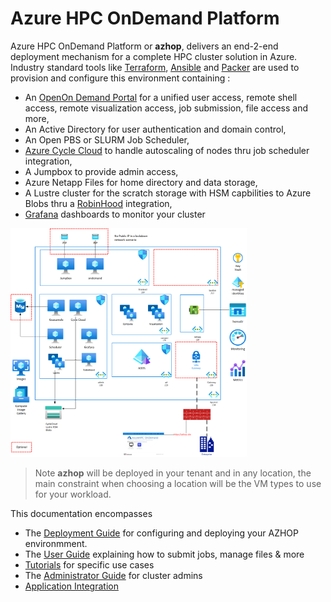 # Azure HPC OnDemand Platform
Azure HPC OnDemand Platform or **azhop**, delivers an end-2-end deployment mechanism for a complete HPC cluster solution in Azure. Industry standard tools like [Terraform](https://www.terraform.io/), [Ansible](https://www.ansible.com/) and [Packer](https://www.packer.io/) are used to provision and configure this environment containing :

- An [OpenOn Demand Portal](https://osc.github.io/ood-documentation/master/) for a unified user access, remote shell access, remote visualization access, job submission, file access and more,
- An Active Directory for user authentication and domain control,
- An Open PBS or SLURM Job Scheduler,
- [Azure Cycle Cloud](https://docs.microsoft.com/en-us/azure/cyclecloud/?view=cyclecloud-8) to handle autoscaling of nodes thru job scheduler integration,
- A Jumpbox to provide admin access,
- Azure Netapp Files for home directory and data storage,
- A Lustre cluster for the scratch storage with HSM capbilities to Azure Blobs thru a [RobinHood](https://github.com/cea-hpc/robinhood) integration,
- [Grafana](https://grafana.com/) dashboards to monitor your cluster

<img src="./images/azhop_architecture.png" width="75%">

> Note **azhop** will be deployed in your tenant and in any location, the main constraint when choosing a location will be the VM types to use for your workload.

This documentation encompasses 

 * The [Deployment Guide](deploy/index.md) for configuring and deploying your AZHOP environmment.
 * The [User Guide](user_guide/index.md) explaining how to submit jobs, manage files & more
 * [Tutorials](tutorials/index.md) for specific use cases
 * The [Administrator Guide](operate/index.md) for cluster admins
 * [Application Integration](apps/index.md)